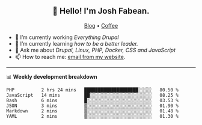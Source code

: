 <h2 align="center">👋 Hello! I'm Josh Fabean.</h2>
<p align="center">
  <a href="https://joshfabean.com">Blog</a> •
  <a href="https://www.buymeacoffee.com/LSxne6Yr4">Coffee</a>
</p>

- 🔭 I’m currently working *Everything Drupal*
- 🌱 I’m currently learning *how to be a better leader.*
- 💬 Ask me about *Drupal, Linux, PHP, Docker, CSS and JavaScript*
- 📫 How to reach me: [email from my website](https://joshfabean.com).

-------

📊 **Weekly development breakdown**
<!--START_SECTION:waka-->

```text
PHP          2 hrs 24 mins   ████████████████████░░░░░   80.50 %
JavaScript   14 mins         ██░░░░░░░░░░░░░░░░░░░░░░░   08.25 %
Bash         6 mins          █░░░░░░░░░░░░░░░░░░░░░░░░   03.53 %
JSON         3 mins          ▒░░░░░░░░░░░░░░░░░░░░░░░░   01.90 %
Markdown     2 mins          ▒░░░░░░░░░░░░░░░░░░░░░░░░   01.48 %
YAML         2 mins          ▒░░░░░░░░░░░░░░░░░░░░░░░░   01.30 %
```

<!--END_SECTION:waka-->

<!--
**fabean/fabean** is a ✨ _special_ ✨ repository because its `README.md` (this file) appears on your GitHub profile.

Here are some ideas to get you started:

- 🔭 I’m currently working on ...
- 🌱 I’m currently learning ...
- 👯 I’m looking to collaborate on ...
- 🤔 I’m looking for help with ...
- 💬 Ask me about ...
- 📫 How to reach me: ...
- 😄 Pronouns: ...
- ⚡ Fun fact: ...
-->
